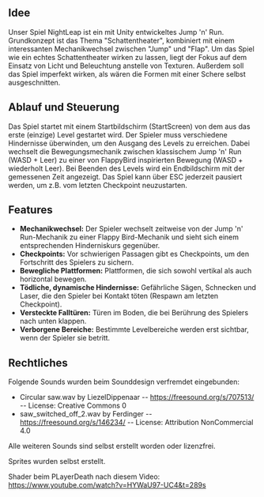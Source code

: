 ## Idee
Unser Spiel NightLeap ist ein mit Unity entwickeltes Jump 'n' Run. Grundkonzept ist das Thema "Schattentheater", kombiniert mit einem interessanten Mechanikwechsel zwischen "Jump" und "Flap".
Um das Spiel wie ein echtes Schattentheater wirken zu lassen, liegt der Fokus auf dem Einsatz von Licht und Beleuchtung anstelle von Texturen. Außerdem soll das Spiel imperfekt wirken, als wären die Formen mit einer Schere selbst ausgeschnitten.

## Ablauf und Steuerung
Das Spiel startet mit einem Startbildschirm (StartScreen) von dem aus das erste (einzige) Level gestartet wird. Der Spieler muss verschiedene Hindernisse überwinden, um den Ausgang des Levels zu erreichen. Dabei wechselt die Bewegungsmechanik zwischen klassischem Jump 'n' Run (WASD + Leer) zu einer von FlappyBird inspirierten Bewegung (WASD + wiederholt Leer). Bei Beenden des Levels wird ein Endbildschirm mit der gemessenen Zeit angezeigt. Das Spiel kann über ESC jederzeit pausiert werden, um z.B. vom letzten Checkpoint neuzustarten.

## Features
- **Mechanikwechsel:** Der Spieler wechselt zeitweise von der Jump 'n' Run-Mechanik zu einer Flappy Bird-Mechanik und sieht sich einem entsprechenden Hinderniskurs gegenüber.
- **Checkpoints:** Vor schwierigen Passagen gibt es Checkpoints, um den Fortschritt des Spielers zu sichern.
- **Bewegliche Plattformen:** Plattformen, die sich sowohl vertikal als auch horizontal bewegen.
- **Tödliche, dynamische Hindernisse:** Gefährliche Sägen, Schnecken und Laser, die den Spieler bei Kontakt töten (Respawn am letzten Checkpoint).
- **Versteckte Falltüren:** Türen im Boden, die bei Berührung des Spielers nach unten klappen.
- **Verborgene Bereiche:** Bestimmte Levelbereiche werden erst sichtbar, wenn der Spieler sie betritt.

## Rechtliches
Folgende Sounds wurden beim Sounddesign verfremdet eingebunden:
- Circular saw.wav by LiezelDippenaar -- https://freesound.org/s/707513/ -- License: Creative Commons 0
- saw_switched_off_2.wav by Ferdinger -- https://freesound.org/s/146234/ -- License: Attribution NonCommercial 4.0

Alle weiteren Sounds sind selbst erstellt worden oder lizenzfrei.

Sprites wurden selbst erstellt.

Shader beim PLayerDeath nach diesem Video: https://www.youtube.com/watch?v=HYWaU97-UC4&t=289s
